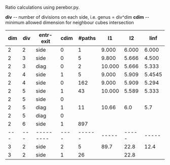Ratio calculations using perebor.py.

**div** -- number of divisions on each side, i.e. genus = div^dim
**cdim** -- minimum allowed dimension for neighbour cubes intersection

|dim|div|entr-exit|cdim|#paths|l1   |l2   |linf |
|---|---|---------|----|------|-----|-----|-----|
|2  |2  |side     |0   |1     |9.000|6.000|6.000|
|2  |3  |side     |0   |5     |9.800|5.666|4.500|
|2  |3  |diag     |0   |2     |10.000|5.666|5.333|
|2  |4  |side     |1   |5     |9.000|5.909|5.4545|
|2  |4  |side     |0   |162   |9.000|5.909|5.294|
|2  |5  |side     |1   |43    |10.000|5.589|5.333|
|2  |5  |side     |0   |      |     |     |     |
|2  |5  |diag     |1   |11    |10.66|6.0  |5.7  |
|2  |5  |diag     |0   |      |     |     |     |
|2  |6  |side     |1   |897   |     |     |     |
|---|---|---------|----|------|-----|-----|-----|
|3  |2  |side     |2   |5     |89.7 |22.8 |12.4 |
|3  |2  |side     |1   |26    |     |22.8 |     |
